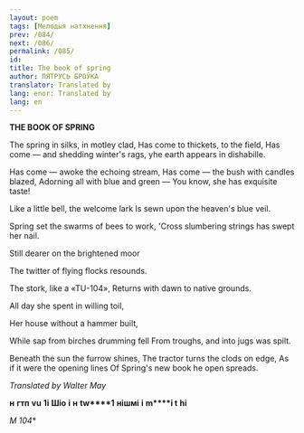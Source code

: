 ```yaml
---
layout: poem
tags: [Мелодыя натхнення]
prev: /084/
next: /086/
permalink: /085/
id: 
title: The book of spring
author: ПЯТРУСЬ БРОЎКА
translator: Translated by 
lang: enor: Translated by 
lang: en
---
```



 
**THE BOOK OF SPRING**

The spring in silks, in motley clad, Has  come to thickets, to the field, Has come — and shedding winter's rags, yhe earth appears in dishabille.

Has come — awoke the echoing stream, Has come — the bush with candles blazed, Adorning all with blue and green — You know, she has exquisite taste!

Like  a little bell, the welcome lark Is  sewn upon the heaven's blue veil.

Spring set the swarms of bees to work, 'Cross slumbering strings has swept her nail.

Still dearer on the brightened moor

The  twitter of flying flocks resounds.

The stork, like a «TU-104», Returns with dawn to native grounds.

All day she spent in willing toil,

Her house without a hammer built,

While sap  from birches drumming fell From troughs, and into jugs was spilt.

Beneath the sun the furrow shines, The tractor turns the clods on edge, As  if  it  were  the opening lines Of Spring's new book he open spreads.

_Translated by Walter May_

**н**  **гтп**  **vu**  **1i**  **Шіо** **і** **н** **tw****1**  **нішмі**  **i** **m****i t**  **hi**

**M*  104**
